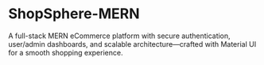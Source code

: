 # ShopSphere-MERN
A full-stack MERN eCommerce platform with secure authentication, user/admin dashboards, and scalable architecture—crafted with Material UI for a smooth shopping experience.
